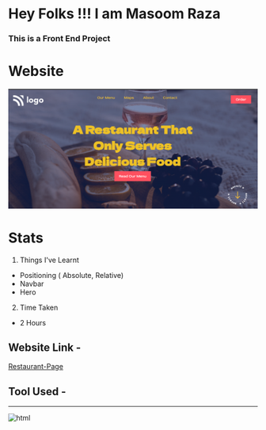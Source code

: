 # Hey Folks !!! I am Masoom Raza    
### This is a Front End Project 
# Website
![Restaurant-Page](./Screenshot%202022-08-01%20175135.png)
# Stats 
1. Things I've Learnt 
  - Positioning ( Absolute, Relative)
- Navbar 
- Hero
2. Time Taken
- 2 Hours 
## Website Link -
[Restaurant-Page]()
## Tool Used - 
---
![html](https://img.shields.io/badge/HTML-CSS-blue)


